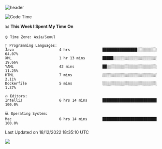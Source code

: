 ![header](https://capsule-render.vercel.app/api?type=Egg&color=timeAuto&height=300&section=header&text=PoPo&fontSize=90&animation=fadeIn)

  <!--START_SECTION:waka-->
![Code Time](http://img.shields.io/badge/Code%20Time-338%20hrs%2056%20mins-blue)

📊 **This Week I Spent My Time On** 

```text
⌚︎ Time Zone: Asia/Seoul

💬 Programming Languages: 
Java                     4 hrs               ████████████████░░░░░░░░░   64.07% 
XML                      1 hr 13 mins        █████░░░░░░░░░░░░░░░░░░░░   19.66% 
YAML                     42 mins             ██░░░░░░░░░░░░░░░░░░░░░░░   11.25% 
HTML                     7 mins              ░░░░░░░░░░░░░░░░░░░░░░░░░   2.11% 
Dockerfile               5 mins              ░░░░░░░░░░░░░░░░░░░░░░░░░   1.37%

🔥 Editors: 
IntelliJ                 6 hrs 14 mins       █████████████████████████   100.0%

💻 Operating System: 
Mac                      6 hrs 14 mins       █████████████████████████   100.0%

```


 Last Updated on 18/12/2022 18:35:10 UTC
<!--END_SECTION:waka-->



<img src="https://capsule-render.vercel.app/api?type=Egg&color=timeAuto&height=300&section=footer&text=PoPo&fontSize=90&animation=fadeIn&reversal=true" />
